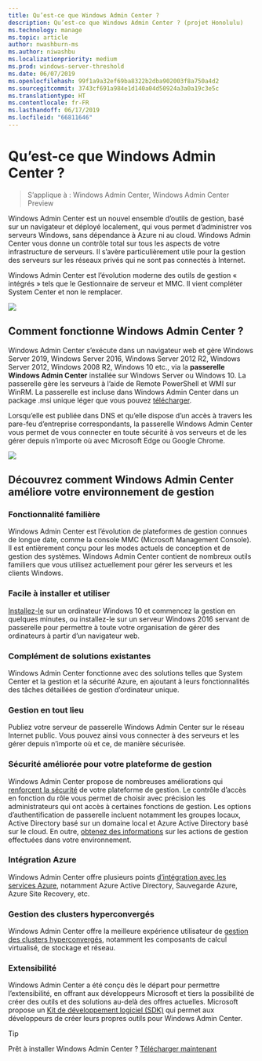 ```yaml
---
title: Qu’est-ce que Windows Admin Center ?
description: Qu’est-ce que Windows Admin Center ? (projet Honolulu)
ms.technology: manage
ms.topic: article
author: nwashburn-ms
ms.author: niwashbu
ms.localizationpriority: medium
ms.prod: windows-server-threshold
ms.date: 06/07/2019
ms.openlocfilehash: 99f1a9a32ef69ba8322b2dba902003f8a750a4d2
ms.sourcegitcommit: 3743cf691a984e1d140a04d50924a3a0a19c3e5c
ms.translationtype: HT
ms.contentlocale: fr-FR
ms.lasthandoff: 06/17/2019
ms.locfileid: "66811646"
---
```

# <a name="what-is-windows-admin-center"></a>Qu’est-ce que Windows Admin Center ?

> S’applique à : Windows Admin Center, Windows Admin Center Preview

Windows Admin Center est un nouvel ensemble d’outils de gestion, basé sur un navigateur et déployé localement, qui vous permet d’administrer vos serveurs Windows, sans dépendance à Azure ni au cloud. Windows Admin Center vous donne un contrôle total sur tous les aspects de votre infrastructure de serveurs. Il s’avère particulièrement utile pour la gestion des serveurs sur les réseaux privés qui ne sont pas connectés à Internet.

Windows Admin Center est l’évolution moderne des outils de gestion « intégrés » tels que le Gestionnaire de serveur et MMC. Il vient compléter System Center et non le remplacer.

![](../media/wac-complements.png)

## <a name="how-does-windows-admin-center-work"></a>Comment fonctionne Windows Admin Center ?

Windows Admin Center s’exécute dans un navigateur web et gère Windows Server 2019, Windows Server 2016, Windows Server 2012 R2, Windows Server 2012, Windows 2008 R2, Windows 10 etc., via la **passerelle Windows Admin Center** installée sur Windows Server ou Windows 10. La passerelle gère les serveurs à l’aide de Remote PowerShell et WMI sur WinRM. La passerelle est incluse dans Windows Admin Center dans un package .msi unique léger que vous pouvez [télécharger](https://aka.ms/windowsadmincenter).

Lorsqu’elle est publiée dans DNS et qu’elle dispose d’un accès à travers les pare-feu d’entreprise correspondants, la passerelle Windows Admin Center vous permet de vous connecter en toute sécurité à vos serveurs et de les gérer depuis n’importe où avec Microsoft Edge ou Google Chrome.

![](../media/architecture.png)

## <a name="learn-how-windows-admin-center-improves-your-management-environment"></a>Découvrez comment Windows Admin Center améliore votre environnement de gestion

### <a name="familiar-functionality"></a>**Fonctionnalité familière**

Windows Admin Center est l’évolution de plateformes de gestion connues de longue date, comme la console MMC (Microsoft Management Console). Il est entièrement conçu pour les modes actuels de conception et de gestion des systèmes. Windows Admin Center contient de nombreux outils familiers que vous utilisez actuellement pour gérer les serveurs et les clients Windows.

### <a name="easy-to-install-and-use"></a>**Facile à installer et utiliser**

[Installez-le](../deploy/install.md) sur un ordinateur Windows 10 et commencez la gestion en quelques minutes, ou installez-le sur un serveur Windows 2016 servant de passerelle pour permettre à toute votre organisation de gérer des ordinateurs à partir d’un navigateur web.

### <a name="complements-existing-solutions"></a>**Complément de solutions existantes**

Windows Admin Center fonctionne avec des solutions telles que System Center et la gestion et la sécurité Azure, en ajoutant à leurs fonctionnalités des tâches détaillées de gestion d’ordinateur unique.

### <a name="manage-from-anywhere"></a>**Gestion en tout lieu**

Publiez votre serveur de passerelle Windows Admin Center sur le réseau Internet public. Vous pouvez ainsi vous connecter à des serveurs et les gérer depuis n’importe où et ce, de manière sécurisée.

### <a name="enhanced-security-for-your-management-platform"></a>**Sécurité améliorée pour votre plateforme de gestion**

Windows Admin Center propose de nombreuses améliorations qui [renforcent la sécurité](../plan/user-access-options.md) de votre plateforme de gestion. Le contrôle d’accès en fonction du rôle vous permet de choisir avec précision les administrateurs qui ont accès à certaines fonctions de gestion. Les options d’authentification de passerelle incluent notamment les groupes locaux, Active Directory basé sur un domaine local et Azure Active Directory basé sur le cloud.  En outre, [obtenez des informations](../use/logging.md) sur les actions de gestion effectuées dans votre environnement.

### <a name="azure-integration"></a>**Intégration Azure**

Windows Admin Center offre plusieurs points [d’intégration avec les services Azure](../plan/azure-integration-options.md), notamment Azure Active Directory, Sauvegarde Azure, Azure Site Recovery, etc.

### <a name="manage-hyper-converged-clusters"></a>**Gestion des clusters hyperconvergés**

Windows Admin Center offre la meilleure expérience utilisateur de [gestion des clusters hyperconvergés](../use/manage-hyper-converged.md), notamment les composants de calcul virtualisé, de stockage et réseau.

### <a name="extensibility"></a>**Extensibilité**

Windows Admin Center a été conçu dès le départ pour permettre l’extensibilité, en offrant aux développeurs Microsoft et tiers la possibilité de créer des outils et des solutions au-delà des offres actuelles. Microsoft propose un [Kit de développement logiciel (SDK)](../extend/extensibility-overview.md) qui permet aux développeurs de créer leurs propres outils pour Windows Admin Center.

> [!Tip]
> Prêt à installer Windows Admin Center ? [Télécharger maintenant](https://aka.ms/windowsadmincenter)
